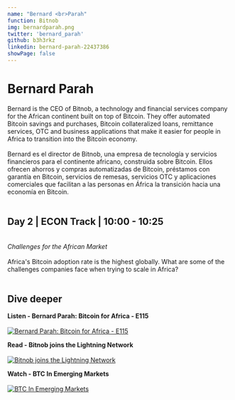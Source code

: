 ```yaml
---
name: "Bernard <br>Parah"
function: Bitnob
img: bernardparah.png
twitter: 'bernard_parah'
github: b3h3rkz
linkedin: bernard-parah-22437386
showPage: false
---
```


# Bernard Parah

Bernard is the CEO of Bitnob, a technology and financial services company for the African continent built on top of Bitcoin. They offer automated Bitcoin savings and purchases, Bitcoin collateralized loans, remittance services, OTC and business applications that make it easier for people in Africa to transition into the Bitcoin economy.
<br><br>
Bernard es el director de Bitnob, una empresa de tecnología y servicios financieros para el continente africano, construida sobre Bitcoin. Ellos ofrecen ahorros y compras automatizadas de Bitcoin, préstamos con garantía en Bitcoin, servicios de remesas, servicios OTC y aplicaciones comerciales que facilitan a las personas en África la transición hacia una economía en Bitcoin.
<br><br>

## Day 2 | ECON Track | 10:00 - 10:25
<br>
<i>Challenges for the African Market</i><br><br>
Africa's Bitcoin adoption rate is the highest globally. What are some of the challenges companies face when trying to scale in Africa?<br><br>


## Dive deeper


<div class="grid grid-cols-1 md:grid-cols-2 gap-5">
<div class="p-3 my-2">

**Listen - Bernard Parah: Bitcoin for Africa - E115** <br><br>
[ ![Bernard Parah: Bitcoin for Africa - E115](/2022/content/bernard_citizenbitcoin.png)](https://citizenbitcoin.world/episodes/bernard-parah-bitcoin-for-africa-e115/)
</div>

<div class="p-3 my-2">

**Read - Bitnob joins the Lightning Network** <br><br>
[ ![Bitnob joins the Lightning Network](/2022/content/bernard_bitnob.png)](https://medium.com/@parah/bitnob-joins-the-lightning-network-bdd2ffc7e67/)
</div>

<div class="p-3 my-2">

**Watch - BTC In Emerging Markets** <br><br>
[ ![BTC In Emerging Markets](/2022/content/bernard_emergingmarkets.png)](https://www.youtube.com/watch?v=2pNse-Owu6I/)
</div>

</div>

<br>
